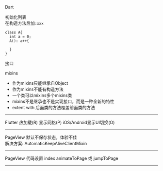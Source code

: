 Dart

初始化列表  
在构造方法后加`:xxx`

```
class A{
  int a = 0;
  A(): a++{
  
  }
}
```

接口

mixins  
- 作为mixins只能继承自Object
- 作为mixins不能有构造方法
- 一个类可以mixins多个mixins类
- mixins不是继承也不是实现接口，而是一种全新的特性
- extent with 后面类的方法覆盖前面类的方法

---

Flutter
热加载(R) 显示网格(P) iOS/Android显示UI切换(O)

---

PageView 默认不保存状态，体验不佳  
解决方案: AutomaticKeepAliveClientMixin

---

PageView 代码设置 index
animateToPage 或 jumpToPage

---
